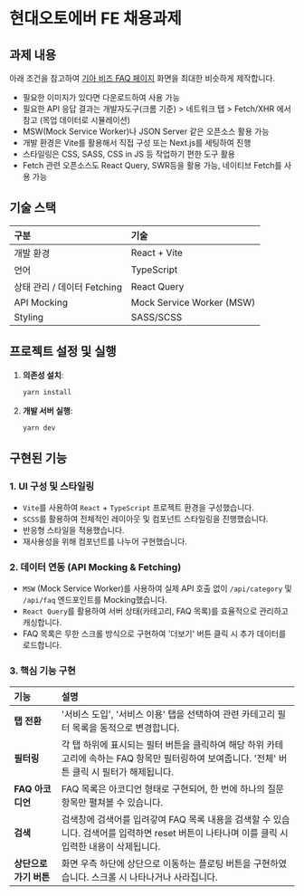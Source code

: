 # 현대오토에버 FE 채용과제

## 과제 내용

아래 조건을 참고하여 [기아 비즈 FAQ 페이지](https://wiblebiz.kia.com/FAQ) 화면을 최대한 비슷하게 제작합니다.

- 필요한 이미지가 있다면 다운로드하여 사용 가능
- 필요한 API 응답 결과는 개발자도구(크롬 기준) > 네트워크 탭 > Fetch/XHR 에서 참고 (목업 데이터로 시뮬레이션)
- MSW(Mock Service Worker)나 JSON Server 같은 오픈소스 활용 가능
- 개발 환경은 Vite를 활용해서 직접 구성 또는 Next.js를 세팅하여 진행
- 스타일링은 CSS, SASS, CSS in JS 등 작업하기 편한 도구 활용
- Fetch 관련 오픈소스도 React Query, SWR등을 활용 가능, 네이티브 Fetch를 사용 가능

## 기술 스택

| 구분                        | 기술                      |
| :-------------------------- | :------------------------ |
| 개발 환경                   | React + Vite              |
| 언어                        | TypeScript                |
| 상태 관리 / 데이터 Fetching | React Query               |
| API Mocking                 | Mock Service Worker (MSW) |
| Styling                     | SASS/SCSS                 |

## 프로젝트 설정 및 실행

1.  **의존성 설치**:
    ```bash
    yarn install
    ```
2.  **개발 서버 실행**:
    ```bash
    yarn dev
    ```

## 구현된 기능

### 1. UI 구성 및 스타일링

- `Vite`를 사용하여 `React` + `TypeScript` 프로젝트 환경을 구성했습니다.
- `SCSS`를 활용하여 전체적인 레이아웃 및 컴포넌트 스타일링을 진행했습니다.
- 반응형 스타일을 적용했습니다.
- 재사용성을 위해 컴포넌트를 나누어 구현했습니다.

### 2. 데이터 연동 (API Mocking & Fetching)

- `MSW` (Mock Service Worker)를 사용하여 실제 API 호출 없이 `/api/category` 및 `/api/faq` 엔드포인트를 Mocking했습니다.
- `React Query`를 활용하여 서버 상태(카테고리, FAQ 목록)를 효율적으로 관리하고 캐싱합니다.
- FAQ 목록은 무한 스크롤 방식으로 구현하여 '더보기' 버튼 클릭 시 추가 데이터를 로드합니다.

### 3. 핵심 기능 구현

| 기능                   | 설명                                                                                                                                            |
| :--------------------- | :---------------------------------------------------------------------------------------------------------------------------------------------- |
| **탭 전환**            | '서비스 도입', '서비스 이용' 탭을 선택하여 관련 카테고리 필터 목록을 동적으로 변경합니다.                                                       |
| **필터링**             | 각 탭 하위에 표시되는 필터 버튼을 클릭하여 해당 하위 카테고리에 속하는 FAQ 항목만 필터링하여 보여줍니다. '전체' 버튼 클릭 시 필터가 해제됩니다. |
| **FAQ 아코디언**       | FAQ 목록은 아코디언 형태로 구현되어, 한 번에 하나의 질문 항목만 펼쳐볼 수 있습니다.                                                             |
| **검색**               | 검색창에 검색어를 입려갛여 FAQ 목록 내용을 검색할 수 있습니다. 검색어를 입력하면 reset 버튼이 나타나며 이를 클릭 시 입력한 내용이 삭제됩니다.   |
| **상단으로 가기 버튼** | 화면 우측 하단에 상단으로 이동하는 플로팅 버튼을 구현하였습니다. 스크롤 시 나타나거나 사라집니다.                                               |
